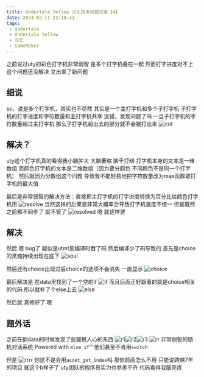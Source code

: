 ```yaml
---
title: Undertale Yellow 汉化技术问题记录【4】
date: 2024-02-11 22:10:43
tags:
 - Undertale
 - Undertale Yellow
 - 汉化
 - GameMaker
---
```


之前说过uty的彩色打字机非常弱智
是多个打字机叠在一起
然而打字进度对不上这个问题还没解决 又出来了新问题

## 细说
so，说是多个打字机，其实也不尽然
其实是一个主打字机和多个子打字机
子打字机的打字进度和字符数量和主打字机共享
没错，发现问题了吗
一旦子打字机的字符数量超过主打字机
那么子打字机超出去的部分就不会被打出来
![cut](./resources/images/dialogue/cut.png)

## 解决？
uty这个打字机真的看得我小脑肿大 大脑萎缩 脑干打结
打字机本身的文本是一维数组 而颜色打字机的文本是二维数组（因为要分颜色 不同颜色不是同一个打字机）
然后就因为分数组这个问题 导致我不能轻易地把字符数量改为max函数取打字机的最大值

最后是非常弱智的解决方法：直接把主打字机的打字进度转换为百分比给颜色打字机用
![resolve](./resources/images/dialogue/resolve.png)
当然这样的后果是非常大概率会导致打字机速度不统一
但是既然之前都不同步了 就不管了
![resolved](./resources/images/dialogue/resolved.png)
嗯 就这样罢

## 解决
然后 嗯 bug了
疑似是utmt反编译时吞了码 然后编译少了码导致的
首先是choice的灵魂持续出现在底下
![soul](./resources/images/dialogue/soul.png)

然后还有choice出现过后choice的选项不会消失 一直显示
![choice](./resources/images/dialogue/choice.png)

最后解决是 在data里找到了一个空的if
![if](./resources/images/dialogue/if.png)
而且后面正好跟着的就是choice相关的代码
所以就补了个else上去
![else](./resources/images/dialogue/else.png)

然后就 真修好了 嗯

## 题外话
之前在翻data的时候发现了些震撼人心的东西
![r1](./resources/images/dialogue/r1.png)![r2](./resources/images/dialogue/r2.png)![r3](./resources/images/dialogue/r3.png)
![rr](./resources/images/dialogue/rr.png)
非常弱智的随机对话系统
Powered with ```else if```™
他们甚至不肯用```switch```

但是
![rrrr](./resources/images/dialogue/rrrr.png)
你这不是会用```asset_get_index```吗
那你前面怎么不用
只能说跨越7年的项目 就这个b样子了
uty团队的程序员实力也参差不齐
代码看得我脑壳疼